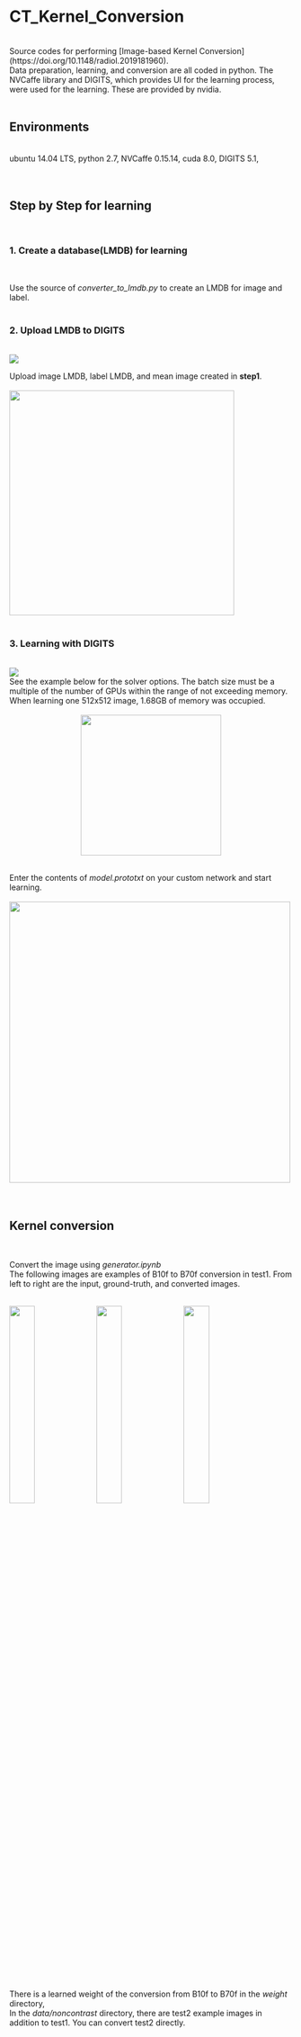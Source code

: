 # CT_Kernel_Conversion
<br/>
Source codes for performing [Image-based Kernel Conversion](https://doi.org/10.1148/radiol.2019181960).<br/>
Data preparation, learning, and conversion are all coded in python. The NVCaffe library and DIGITS, which provides UI for the learning process, were used for the learning. These are provided by nvidia. <br/>
<br/>

## Environments
<br/>
ubuntu 14.04 LTS, python 2.7, NVCaffe 0.15.14, cuda 8.0, DIGITS 5.1, <br/>
<br/>
<br/>

## Step by Step for learning
<br/>

### 1. Create a database(LMDB) for learning
<br/>

Use the source of *converter_to_lmdb.py* to create an LMDB for image and label.<br/>
<br/>

### 2. Upload LMDB to DIGITS

<br/>
<img src="https://user-images.githubusercontent.com/17020746/52621696-5208a000-2eeb-11e9-9670-468176a36610.png">
<br/>

Upload image LMDB, label LMDB, and mean image created in **step1**.<br/>
<br/>
<img width="400" src="https://user-images.githubusercontent.com/17020746/52622299-d90a4800-2eec-11e9-84f8-d2c47d1aebe2.png"><br/>
<br/>

### 3. Learning with DIGITS
<br/>
<img src="https://user-images.githubusercontent.com/17020746/52621765-719fc880-2eeb-11e9-91ef-d2a6019c2220.png">
<br/>
See the example below for the solver options. The batch size must be a multiple of the number of GPUs within the range of not exceeding memory. When learning one 512x512 image, 1.68GB of memory was occupied.<br/>
<br/>
<center><img src="https://user-images.githubusercontent.com/17020746/52621868-b4fa3700-2eeb-11e9-84fe-1a32e7417b69.png" width="250"></center>      
<br/>

Enter the contents of *model.prototxt* on your custom network and start learning.<br/>
<br/>
<img src="https://user-images.githubusercontent.com/17020746/52622561-72d1f500-2eed-11e9-9f29-dfc2380ba4f1.png" width="500"><br/>
<br/>
<br/>

## Kernel conversion
<br/>

Convert the image using *generator.ipynb*<br/>
The following images are examples of B10f to B70f conversion in test1. From left to right are the input, ground-truth, and converted images.<br/>
<br/>
<p>
<img src="https://user-images.githubusercontent.com/17020746/52680913-7e6cfc80-2f7d-11e9-89f4-ea369d1c48f7.png" width="30%">    <img src="https://user-images.githubusercontent.com/17020746/52680965-9cd2f800-2f7d-11e9-9198-16764f56ecdb.png" width="30%">    <img src="https://user-images.githubusercontent.com/17020746/52681033-d4da3b00-2f7d-11e9-97ef-1721bca09e6c.png" width="30%">
</p>
<br/>

There is a learned weight of the conversion from B10f to B70f in the *weight* directory,<br/>
In the *data/noncontrast* directory, there are test2 example images in addition to test1. You can convert test2 directly.<br/>
<br/>
